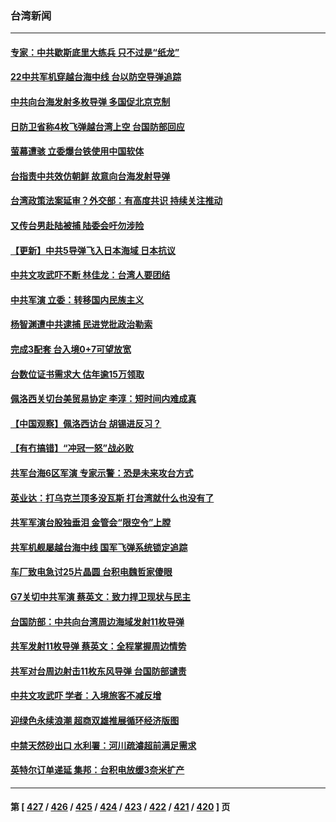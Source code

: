 ### 台湾新闻
---
#### [专家：中共歇斯底里大练兵 只不过是“纸龙”](../../pages/ncid1349361/n13795695.md) 
#### [22中共军机穿越台海中线 台以防空导弹追踪](../../pages/ncid1349361/n13795675.md) 
#### [中共向台海发射多枚导弹 多国促北京克制](../../pages/ncid1349361/n13795642.md) 
#### [日防卫省称4枚飞弹越台湾上空 台国防部回应](../../pages/ncid1349361/n13795440.md) 
#### [萤幕遭骇 立委爆台铁使用中国软体](../../pages/ncid1349361/n13795651.md) 
#### [台指责中共效仿朝鲜 故意向台海发射导弹](../../pages/ncid1349361/n13795646.md) 
#### [台湾政策法案延审？外交部：有高度共识 持续关注推动](../../pages/ncid1349361/n13795580.md) 
#### [又传台男赴陆被捕 陆委会吁勿涉险](../../pages/ncid1349361/n13795618.md) 
#### [【更新】中共5导弹飞入日本海域 日本抗议](../../pages/ncid1349361/n13795616.md) 
#### [中共文攻武吓不断 林佳龙：台湾人要团结](../../pages/ncid1349361/n13795623.md) 
#### [中共军演 立委：转移国内民族主义](../../pages/ncid1349361/n13795621.md) 
#### [杨智渊遭中共逮捕 民进党批政治勒索](../../pages/ncid1349361/n13795620.md) 
#### [完成3配套 台入境0+7可望放宽](../../pages/ncid1349361/n13795612.md) 
#### [台数位证书需求大 估年逾15万领取](../../pages/ncid1349361/n13795615.md) 
#### [佩洛西关切台美贸易协定 李淳：短时间内难成真](../../pages/ncid1349361/n13795533.md) 
#### [【中国观察】佩洛西访台 胡锡进反习？](../../pages/ncid1349361/n13795454.md) 
#### [【有冇搞错】“冲冠一怒”战必败](../../pages/ncid1349361/n13795285.md) 
#### [共军台海6区军演 专家示警：恐是未来攻台方式](../../pages/ncid1349361/n13795576.md) 
#### [英业达：打乌克兰顶多没瓦斯 打台湾就什么也没有了](../../pages/ncid1349361/n13795537.md) 
#### [共军军演台股独垂泪 金管会“限空令”上膛](../../pages/ncid1349361/n13795539.md) 
#### [共军机舰屡越台海中线 国军飞弹系统锁定追踪](../../pages/ncid1349361/n13795526.md) 
#### [车厂致电急讨25片晶圆 台积电魏哲家傻眼](../../pages/ncid1349361/n13795541.md) 
#### [G7关切中共军演 蔡英文：致力捍卫现状与民主](../../pages/ncid1349361/n13795543.md) 
#### [台国防部：中共向台湾周边海域发射11枚导弹](../../pages/ncid1349361/n13795371.md) 
#### [共军发射11枚导弹 蔡英文：全程掌握周边情势](../../pages/ncid1349361/n13795438.md) 
#### [共军对台周边射击11枚东风导弹 台国防部谴责](../../pages/ncid1349361/n13795502.md) 
#### [中共文攻武吓 学者：入境旅客不减反增](../../pages/ncid1349361/n13795445.md) 
#### [迎绿色永续浪潮 超商双雄推展循环经济版图](../../pages/ncid1349361/n13795443.md) 
#### [中禁天然砂出口 水利署：河川疏濬超前满足需求](../../pages/ncid1349361/n13795433.md) 
#### [英特尔订单递延 集邦：台积电放缓3奈米扩产](../../pages/ncid1349361/n13795449.md) 

---
#### 第 [ [427](./427.md) / [426](./426.md) / [425](./425.md) / [424](./424.md) / [423](./423.md) / [422](./422.md) / [421](./421.md) / [420](./420.md) ] 页
